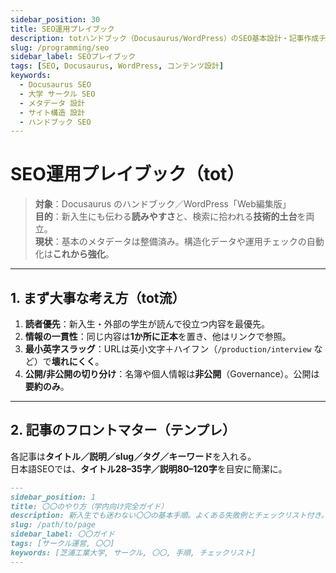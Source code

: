 ```yaml
---
sidebar_position: 30
title: SEO運用プレイブック
description: totハンドブック（Docusaurus/WordPress）のSEO基本設計・記事作成チェックリスト・今後の改善計画をまとめた内部向けガイド
slug: /programming/seo
sidebar_label: SEOプレイブック
tags: [SEO, Docusaurus, WordPress, コンテンツ設計]
keywords:
  - Docusaurus SEO
  - 大学 サークル SEO
  - メタデータ 設計
  - サイト構造 設計
  - ハンドブック SEO
---
```


# SEO運用プレイブック（tot）

> **対象**：Docusaurus のハンドブック／WordPress「Web編集版」  
> **目的**：新入生にも伝わる**読みやすさ**と、検索に拾われる**技術的土台**を両立。  
> **現状**：基本のメタデータは整備済み。構造化データや運用チェックの自動化は**これから強化**。

---

## 1. まず大事な考え方（tot流）

1. **読者優先**：新入生・外部の学生が読んで役立つ内容を最優先。  
2. **情報の一貫性**：同じ内容は**1か所に正本**を置き、他はリンクで参照。  
3. **最小英字スラッグ**：URLは英小文字＋ハイフン（`/production/interview` など）で**壊れにくく**。  
4. **公開/非公開の切り分け**：名簿や個人情報は**非公開**（Governance）。公開は**要約のみ**。

---

## 2. 記事のフロントマター（テンプレ）

各記事は**タイトル／説明／slug／タグ／キーワード**を入れる。  
日本語SEOでは、**タイトル28–35字／説明80–120字**を目安に簡潔に。

```md
---
sidebar_position: 1
title: 〇〇のやり方（学内向け完全ガイド）
description: 新入生でも迷わない〇〇の基本手順。よくある失敗例とチェックリスト付き。
slug: /path/to/page
sidebar_label: 〇〇ガイド
tags: [サークル運営, 〇〇]
keywords: [芝浦工業大学, サークル, 〇〇, 手順, チェックリスト]
---
